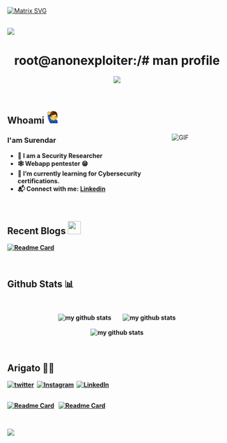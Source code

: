 
 [![Matrix SVG](https://raw.githubusercontent.com/rodrigograca31/rodrigograca31/master/matrix.svg)](https://www.youtube.com/watch?v=SDkAGkd4NLc)
 
 <br>
 <img src="https://profile-counter.glitch.me/anonexploiter/count.svg"/>
 <div align="center">
<h1> root@anonexploiter:/# man profile</h1>

</div>
<p align="center">
 <a href="https://github.com/An0N-3XpL0iT3R"><img src="https://github-profile-trophy.vercel.app/?username=anonexploiter&theme=onedark&row=1&margin-w=2&margin-h=2"></a></p><div size='100px'> 
</div><br>
<div>
<h2> Whoami <img src ="./img/me.png/" width = "30" /> </h2>
<img width="25%" align="right" height= "175"  alt="GIF" src="https://i.pinimg.com/originals/e4/26/70/e426702edf874b181aced1e2fa5c6cde.gif"/>

<b><h3>I'am Surendar</h3>
- 🐞 I am a Security Researcher
- 🕸️ Webapp pentester  :grin:
- 🔭 I’m currently learning for Cybersecurity certifications.
- 📬 Connect with me: [Linkedin](https://www.linkedin.com/in/surendar-v-7f/)

</div><br>

<div>
 <h2>Recent Blogs <img src = "https://media2.giphy.com/media/QssGEmpkyEOhBCb7e1/giphy.gif?cid=ecf05e47a0n3gi1bfqntqmob8g9aid1oyj2wr3ds3mg700bl&rid=giphy.gif"  width = "30" height = "30"> </h2>
 
[![Readme Card](https://github-readme-stats.vercel.app/api/pin/?username=anonexploiter&repo=lumberjack-writeup&bg_color=0d1116&title_color=ce09ec&text_color=a4aacb&icon_color=007ec6)](https://medium.com/@0xan0n/lumberjack-turtle-41260fb63725) &nbsp; 
</div>


</h1>
<br>
<h2> Github Stats 📊</h2>
<p>
<!-- <img alt="GitHub" src="https://img.shields.io/badge/dynamic/json?logo=github&label=Github%20followers&query=%24.data.totalSubs&url=https%3A%2F%2Fapi.spencerwoo.com%2Fsubstats%2F%3Fsource%3Dgithub%26queryKey%3Danonexploiter">
</a> -->
<!--  <img src="https://komarev.com/ghpvc/?username=surea007&label=Profile%20views&color=0e75b6&style=flat" alt="surea007" /> -->
&nbsp; &nbsp;

</p>
<a>
    <p align = center>
     <img src="https://github-readme-stats.vercel.app/api?username=anonexploiter&show_icons=true&theme=tokyonight" alt="my github stats" width="320"/>     &nbsp;&nbsp;&nbsp;&nbsp;&nbsp;&nbsp;
     <img src="https://github-readme-streak-stats.herokuapp.com?user=anonexploiter&theme=tokyonight&date_format=M%20j%5B%2C%20Y%5D" alt="my github stats" width="340"/>
 <br><br>
 <img src="https://github-readme-stats.vercel.app/api/top-langs/?username=anonexploiter&layout=compact&theme=tokyonight"  alt="my github stats" width="320"/>
    </p>
</a>


<br>


<div>
 <h2>Arigato 🧑‍🏫 </h2>

<p>
<a href="https://www.twitter.com/anonexploiter"><img src="https://img.shields.io/badge/twitter-%231877F2.svg?&style=for-the-badge&logo=twitter&logoColor=white" alt="twitter" /></a>&nbsp;
<a href="https://instagram.com/0xan0n_"><img src="https://img.shields.io/badge/instagram-%23E4405F.svg?&style=for-the-badge&logo=instagram&logoColor=white" alt="Instagram" /></a>&nbsp;
<a href="https://www.linkedin.com/in/surendar-v-7f/"><img src="https://img.shields.io/badge/linkedin-%230077B5.svg?&style=for-the-badge&logo=linkedin&logoColor=white" alt="LinkedIn" /></a>&nbsp;<br><br>

[![Readme Card](https://github-readme-stats.vercel.app/api/pin/?username=anonexploiter&repo=CerebraScan&bg_color=0d1116&title_color=ce09ec&text_color=a4aacb&icon_color=007ec6)](https://github.com/anonexploiter/CerebraScan) &nbsp; 
[![Readme Card](https://github-readme-stats.vercel.app/api/pin/?username=anonexploiter&repo=Anpr&bg_color=0d1116&title_color=ce09ec&text_color=a4aacb&icon_color=007ec6)](https://github.com/anonexploiter/Anpr) &nbsp; 
</p>
</div>

<br>

<img src="https://github.com/anonexploiter/anonexploiter/blob/main/img/wave.svg" /><br>

  
